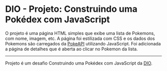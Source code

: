 # DIO - Projeto: Construindo uma Pokédex com JavaScript

O projeto é uma página HTML simples que exibe uma lista de Pokemons, com nome, imagem, etc. A página foi estilizada com CSS e os dados dos Pokemons são carregados da [PokeAPI](https://pokeapi.co) utilizando JavaScript. Foi adicionada a página de detalhes que é aberta ao clicar no Pokemon da lista.


---

Projeto é um desafio Construindo uma Pokédex com JavaScript da [DIO](https://web.dio.me).
